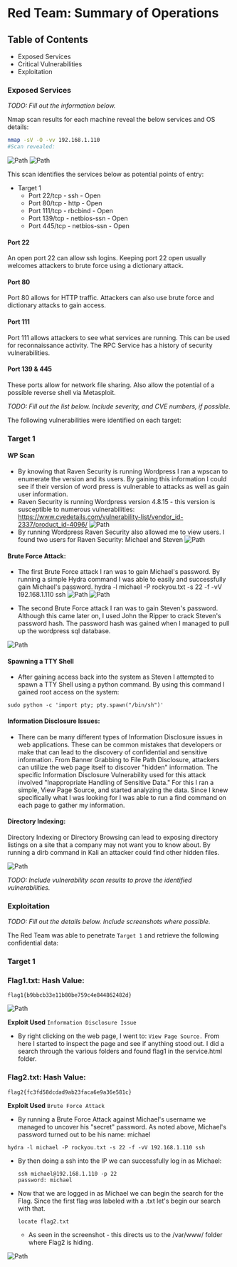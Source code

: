 # Red Team: Summary of Operations

## Table of Contents
- Exposed Services
- Critical Vulnerabilities
- Exploitation

### Exposed Services
_TODO: Fill out the information below._

Nmap scan results for each machine reveal the below services and OS details:

```bash
nmap -sV -O -vv 192.168.1.110
#Scan revealed:
```
![Path](Diagrams/nmapscan1.jpg)
![Path](Diagrams/nmapscan2.jpg)


This scan identifies the services below as potential points of entry:
- Target 1
  - Port 22/tcp - ssh - Open
  - Port 80/tcp - http - Open
  - Port 111/tcp - rbcbind - Open
  - Port 139/tcp - netbios-ssn - Open
  - Port 445/tcp - netbios-ssn - Open

#### Port 22
An open port 22 can allow ssh logins. Keeping port 22 open usually welcomes attackers to brute force using a dictionary attack. 

#### Port 80
Port 80 allows for HTTP traffic. Attackers can also use brute force and dictionary attacks to gain access.

#### Port 111
Port 111 allows attackers to see what services are running. This can be used for reconnaissance activity. The RPC Service has a history of security vulnerabilities.

#### Port 139 & 445
These ports allow for network file sharing. Also allow the potential of a possible reverse shell via Metasploit. 



_TODO: Fill out the list below. Include severity, and CVE numbers, if possible._

The following vulnerabilities were identified on each target:
### Target 1
#### WP Scan
- By knowing that Raven Security is running Wordpress I ran a wpscan to enumerate the version and its users. By gaining this information I could see if their version of word press is vulnerable to attacks as well as gain user information. 
- Raven Security is running Wordpress version 4.8.15 - this version is susceptible to numerous vulnerabilities:
https://www.cvedetails.com/vulnerability-list/vendor_id-2337/product_id-4096/ 
![Path](Diagrams/wordpress_version.png)
- By running Wordpress Raven Security also allowed me to view users. I found two users for Raven Security: Michael and Steven
![Path](Diagrams/wordpress_users.png)

#### Brute Force Attack:
- The first Brute Force attack I ran was to gain Michael's password. By running a simple Hydra command I was able to easily and successfully gain Michael's password.
hydra -l michael -P rockyou.txt -s 22 -f -vV 192.168.1.110 ssh
![Path](Diagrams/hydra_command.png)
![Path](Diagrams/michael-hydra-brute-password.jpg)

- The second Brute Force attack I ran was to gain Steven's password.  Although this came later on, I used John the Ripper to crack Steven's password hash. The password hash was gained when I managed to pull up the wordpress sql database.

![Path](Diagrams/steven_password.png)

#### Spawning a TTY Shell
- After gaining access back into the system as Steven I attempted to spawn a TTY Shell using a python command. By using this command I gained root access on the system:
```
sudo python -c 'import pty; pty.spawn("/bin/sh")'
```

#### Information Disclosure Issues:
- There can be many different types of Information Disclosure issues in web applications. These can be common mistakes that developers or make that can lead to the discovery of confidential and sensitive information. From Banner Grabbing to File Path Disclosure, attackers can utilize the web page itself to discover "hidden" information. The specific Information Disclosure Vulnerability used for this attack involved "Inappropriate Handling of Sensitive Data." For this I ran a simple, View Page Source, and started analyzing the data. Since I knew specifically what I was looking for I was able to run a find command on each page to gather my information.  

#### Directory Indexing:
Directory Indexing or Directory Browsing can lead to exposing directory listings on a site that a company may not want you to know about. By running a dirb command in Kali an attacker could find other hidden files.

![Path](Diagrams/dirb.png)

_TODO: Include vulnerability scan results to prove the identified vulnerabilities._
### Exploitation
_TODO: Fill out the details below. Include screenshots where possible._

The Red Team was able to penetrate `Target 1` and retrieve the following confidential data:
### Target 1
### Flag1.txt: Hash Value:
`flag1{b9bbcb33e11b80be759c4e844862482d}`


![Path](Diagrams/Flag1.jpg)

**Exploit Used**
`Information Disclosure Issue`
  - By right clicking on the web page, I went to: ```View Page Source.```  From here I started to inspect the page and see if anything stood out. I did a search through the various folders and found flag1 in the service.html folder.

### Flag2.txt: Hash Value:
`flag2{fc3fd58dcdad9ab23faca6e9a36e581c}`

**Exploit Used**
`Brute Force Attack`
  - By running a Brute Force Attack against Michael's username we managed to uncover his "secret" password. As noted above, Michael's password turned out to be his name: michael

```
hydra -l michael -P rockyou.txt -s 22 -f -vV 192.168.1.110 ssh
```
  - By then doing a ssh into the IP we can successfully log in as Michael: 
    
    ```
    ssh michael@192.168.1.110 -p 22
    password: michael
    ```
  - Now that we are logged in as Michael we can begin the search for the Flag. Since the first flag was labeled with a .txt let's begin our search with that.
    ```
    locate flag2.txt
    ```
    - As seen in the screenshot - this directs us to the /var/www/ folder where Flag2 is hiding.

![Path](Diagrams/flag2.png)